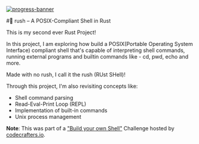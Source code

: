 [![progress-banner](https://backend.codecrafters.io/progress/shell/dad0a7a2-41e1-4156-ae50-4519ebe2fc87)](https://app.codecrafters.io/users/codecrafters-bot?r=2qF)

#🦀 rush – A POSIX-Compliant Shell in Rust

This is my second ever Rust Project!

In this project, I am exploring how build a POSIX(Portable Operating System Interface) compliant shell that's capable of interpreting shell commands, running external programs and builtin commands like - cd, pwd, echo and more.

Made with no rush, I call it the rush (RUst SHell)!

Through this project, I'm also revisiting concepts like:
- Shell command parsing
- Read-Eval-Print Loop (REPL)
- Implementation of built-in commands
- Unix process management

**Note**: This was part of a ["Build your own Shell"](https://codecrafters.io) Challenge hosted by [codecrafters.io](https://codecrafters.io).